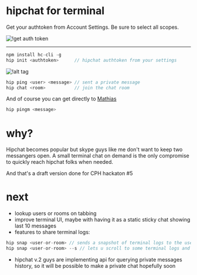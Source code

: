 hipchat for terminal
==

Get your authtoken from Account Settings. Be sure to select all scopes.

![!get auth token](http://s13.postimg.org/42vr01ckn/create_New_Token.png)

---

```javascript
npm install hc-cli -g
hip init <authtoken>      // hipchat authtoken from your settings
```

![!alt tag](http://s13.postimg.org/glysi4wzr/Screen_Shot_2014_04_06_at_12_04_10_AM.png)


```javascript
hip ping <user> <message> // sent a private message
hip chat <room>           // join the chat room
```

And of course you can get directly to [Mathias](https://github.com/mafintosh)
```javascript
hip pingm <message>
```

why?
==
Hipchat becomes popular but skype guys like me don't want to keep two messangers open. A small terminal chat on demand is the only compromise to quickly reach hipchat folks when needed.

And that's a draft version done for CPH hackaton #5

next
==
* lookup users or rooms on tabbing
* improve terminal UI, maybe with having it as a static sticky chat showing last 10 messages
* features to share terminal logs:
```javascript
hip snap <user-or-room> // sends a snapshot of terminal logs to the user or room
hip snap <user-or-room> --s // lets u scroll to some terminal logs and snap it to the user / room by pressing "S"
```
* hipchat v.2 guys are implementing api for querying private messages history, so it will be possible to make a private chat hopefully soon


